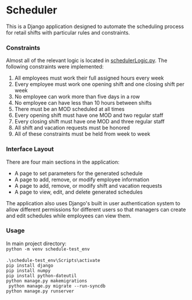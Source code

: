 # Scheduler

This is a Django application designed to automate the scheduling process for retail shifts with particular rules and constraints. 

### Constraints
Almost all of the relevant logic is located in [schedulerLogic.py](https://github.com/TomBombadilV/scheduler/blob/master/scheduler/schedulerLogic.py). 
The following constraints were implemented:
1. All employees must work their full assigned hours every week
2. Every employee must work one opening shift and one closing shift per week
3. No employee can work more than five days in a row
4. No employee can have less than 10 hours between shifts
5. There must be an MOD scheduled at all times
6. Every opening shift must have one MOD and two regular staff
7. Every closing shift must have one MOD and three regular staff
8. All shift and vacation requests must be honored
9. All of these constraints must be held from week to week

### Interface Layout
There are four main sections in the application:
* A page to set parameters for the generated schedule
* A page to add, remove, or modify employee information
* A page to add, remove, or modify shift and vacation requests
* A page to view, edit, and delete generated schedules

The application also uses Django's built in user authentication system to allow different permissions for different users so that managers can create and edit schedules while employees can view them.

### Usage
In main project directory:<br>
`python -m venv schedule-test_env`<br>   
`.\schedule-test_env\Scripts\activate`<br>
`pip install django`<br>
`pip install numpy`<br>
`pip install python-dateutil`<br>
`python manage.py makemigrations`<br>
` python manage.py migrate --run-syncdb`<br>
`python manage.py runserver`
